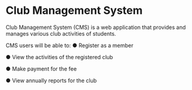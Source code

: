 # Club Management System
Club Management System (CMS) is a web application that provides and manages various club activities of students.

CMS users will be able to:
●	Register as a member

●	View the activities of the registered club

●	Make payment for the fee

●	View annually reports for the club 

